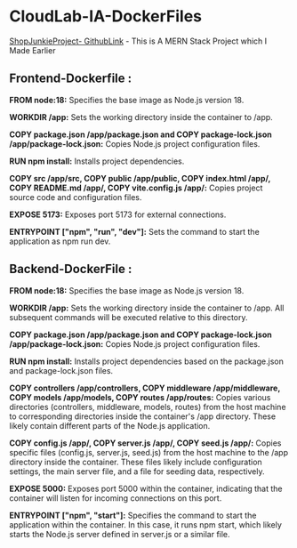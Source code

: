 # CloudLab-IA-DockerFiles

[ShopJunkieProject- GithubLink](https://github.com/Madhuram52/ShopJunkie)   - This is A MERN Stack Project which I Made Earlier


<h2>Frontend-Dockerfile :</h2>


**FROM node:18:** Specifies the base image as Node.js version 18.

**WORKDIR /app:** Sets the working directory inside the container to /app.

**COPY package.json /app/package.json and COPY package-lock.json /app/package-lock.json:** Copies Node.js project configuration files.

**RUN npm install:** Installs project dependencies.

**COPY src /app/src, COPY public /app/public, COPY index.html /app/, COPY README.md /app/, COPY vite.config.js /app/:** Copies project source code and configuration files.

**EXPOSE 5173:** Exposes port 5173 for external connections.

**ENTRYPOINT ["npm", "run", "dev"]:** Sets the command to start the application as npm run dev.


<h2>Backend-DockerFile : </h2>

**FROM node:18:** Specifies the base image as Node.js version 18.

**WORKDIR /app:** Sets the working directory inside the container to /app. All subsequent commands will be executed relative to this directory.

**COPY package.json /app/package.json and COPY package-lock.json /app/package-lock.json:** Copies Node.js project configuration files.

**RUN npm install:** Installs project dependencies based on the package.json and package-lock.json files.

**COPY controllers /app/controllers, COPY middleware /app/middleware, COPY models /app/models, COPY routes /app/routes:** Copies various directories (controllers, middleware, models, routes) from the host machine to corresponding directories inside the container's /app directory. These likely contain different parts of the Node.js application.

**COPY config.js /app/, COPY server.js /app/, COPY seed.js /app/:** Copies specific files (config.js, server.js, seed.js) from the host machine to the /app directory inside the container. These files likely include configuration settings, the main server file, and a file for seeding data, respectively.

**EXPOSE 5000:** Exposes port 5000 within the container, indicating that the container will listen for incoming connections on this port.

**ENTRYPOINT ["npm", "start"]:** Specifies the command to start the application within the container. In this case, it runs npm start, which likely starts the Node.js server defined in server.js or a similar file.
